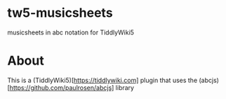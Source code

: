 # tw5-musicsheets
musicsheets in abc notation for TiddlyWiki5

# About
This is a (TiddlyWiki5)[https://tiddlywiki.com] plugin that uses the (abcjs)[https://github.com/paulrosen/abcjs] library
